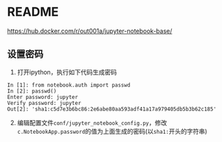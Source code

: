 # README

https://hub.docker.com/r/out001a/jupyter-notebook-base/

## 设置密码
1. 打开ipython，执行如下代码生成密码
```
In [1]: from notebook.auth import passwd
In [2]: passwd()
Enter password: jupyter
Verify password: jupyter
Out[2]: 'sha1:c5d7e3b6bc86:2e6abe80aa593adf41a17a979405db5b3b62c185'
```
2. 编辑配置文件`conf/jupyter_notebook_config.py`，修改`c.NotebookApp.password`的值为上面生成的密码(以`sha1:`开头的字符串)

